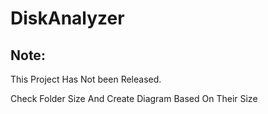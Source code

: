 # DiskAnalyzer


## Note:
This Project Has Not been Released.


Check Folder Size And Create Diagram Based On Their Size

